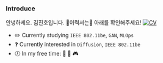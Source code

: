 ### Introduce
안녕하세요. 김진호입니다.
:pencil:이력서는:pencil: 아래를 확인해주세요!
[![CV](https://img.shields.io/badge/-CV-111111?style=flat&logo=Read.cv&logoColor=white)](https://violet0929.github.io)
* :pencil2: Currently studying ```IEEE 802.11be```, ```GAN```, ```MLOps``` 
* :question: Currently interested in ```Diffusion```, ```IEEE 802.11be```
* :clock7: In my free time: :musical_note: :walking: :video_game:
